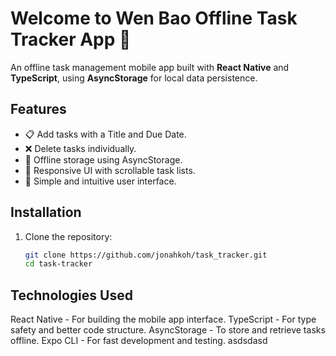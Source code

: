 # Welcome to Wen Bao Offline Task Tracker App 👋

An offline task management mobile app built with **React Native** and **TypeScript**, using **AsyncStorage** for local data persistence.

## Features

- 📋 Add tasks with a Title and Due Date.
- ❌ Delete tasks individually.
- 💾 Offline storage using AsyncStorage.
- 📱 Responsive UI with scrollable task lists.
- 🎯 Simple and intuitive user interface.

## Installation

1. Clone the repository:

   ```bash
   git clone https://github.com/jonahkoh/task_tracker.git
   cd task-tracker
   ```

## Technologies Used

React Native - For building the mobile app interface.
TypeScript - For type safety and better code structure.
AsyncStorage - To store and retrieve tasks offline.
Expo CLI - For fast development and testing.
asdsdasd